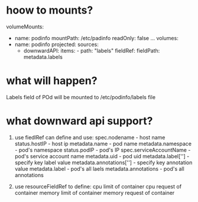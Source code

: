 # hoow to mounts?
volumeMounts:
  - name: podinfo
    mountPath: /etc/padinfo
    readOnly: false
...
volumes:
  - name: podinfo
    projected:
      sources:
      - downwardAPI:
          items:
            - path: "labels"
              fieldRef:
                fieldPath: metadata.labels

# what will happen?
Labels field of POd will be mounted to /etc/podinfo/labels file

# what downward api support?
1. use fiedlRef can define and use:
spec.nodename - host name
status.hostIP - host ip
metadata.name - pod name
metadata.namespace - pod's namespace
status.podIP - pod's IP
spec.serviceAccountName - pod's service account name
metadata.uid - pod uid
metadata.label['<KEY>'] - specify key label value
metadata.annotations['<KEY>'] - specify key annotation value
metadata.label - pod's all laels
metadata.annotations - pod's all annotations

2. use resourceFieldRef to define:
cpu limit of container
cpu request of container
memory limit of container
memory request of container
